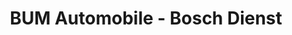 ---
title: "BUM Automobile - Bosch Dienst"
url: /voecklamarkt/bum-automobile-bosch-dienst/
shop: Autowerkstatt
---